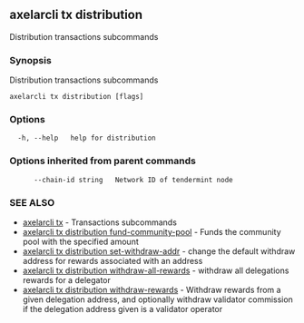 ## axelarcli tx distribution

Distribution transactions subcommands

### Synopsis

Distribution transactions subcommands

```
axelarcli tx distribution [flags]
```

### Options

```
  -h, --help   help for distribution
```

### Options inherited from parent commands

```
      --chain-id string   Network ID of tendermint node
```

### SEE ALSO

- [axelarcli tx](axelarcli_tx.md)	 - Transactions subcommands
- [axelarcli tx distribution fund-community-pool](axelarcli_tx_distribution_fund-community-pool.md)	 - Funds the community pool with the specified amount
- [axelarcli tx distribution set-withdraw-addr](axelarcli_tx_distribution_set-withdraw-addr.md)	 - change the default withdraw address for rewards associated with an address
- [axelarcli tx distribution withdraw-all-rewards](axelarcli_tx_distribution_withdraw-all-rewards.md)	 - withdraw all delegations rewards for a delegator
- [axelarcli tx distribution withdraw-rewards](axelarcli_tx_distribution_withdraw-rewards.md)	 - Withdraw rewards from a given delegation address, and optionally withdraw validator commission if the delegation address given is a validator operator
